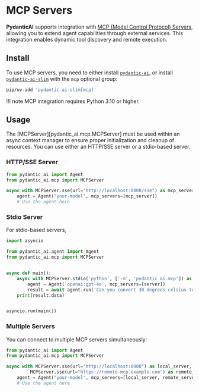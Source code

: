 # MCP Servers

**PydanticAI** supports integration with
[MCP (Model Control Protocol) Servers](https://modelcontextprotocol.io/introduction),
allowing you to extend agent capabilities through external services. This integration enables
dynamic tool discovery and remote execution.

## Install

To use MCP servers, you need to either install [`pydantic-ai`](install.md), or install
[`pydantic-ai-slim`](install.md#slim-install) with the `mcp` optional group:

```bash
pip/uv-add 'pydantic-ai-slim[mcp]'
```

!!! note
    MCP integration requires Python 3.10 or higher.

## Usage

The [MCPServer][pydantic_ai.mcp.MCPServer] must be used within an async context manager to ensure
proper initialization and cleanup of resources. You can use either an HTTP/SSE server or a
stdio-based server.

### HTTP/SSE Server

```python {title="basic_mcp_setup.py"}
from pydantic_ai import Agent
from pydantic_ai.mcp import MCPServer

async with MCPServer.sse(url="http://localhost:8000/sse") as mcp_server:
    agent = Agent("your-model", mcp_servers=[mcp_server])
    # Use the agent here
```

### Stdio Server

For stdio-based servers,

```python {title="stdio_mcp_setup.py"}
import asyncio

from pydantic_ai.agent import Agent
from pydantic_ai.mcp import MCPServer


async def main():
    async with MCPServer.stdio('python', ['-m', 'pydantic_ai.mcp']) as server:
        agent = Agent('openai:gpt-4o', mcp_servers=[server])
        result = await agent.run('Can you convert 30 degrees celsius to fahrenheit?')
    print(result.data)


asyncio.run(main())
```

### Multiple Servers

You can connect to multiple MCP servers simultaneously:

```python {title="multiple_mcp_servers.py"}
from pydantic_ai import Agent
from pydantic_ai.mcp import MCPServer

async with MCPServer.sse(url="http://localhost:8000") as local_server, \
         MCPServer.sse(url="https://remote-mcp.example.com") as remote_server:
    agent = Agent("your-model", mcp_servers=[local_server, remote_server])
    # Use the agent here
```
